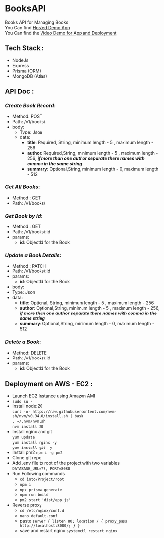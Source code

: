 # BooksAPI
Books API for Managing Books  
You Can find [Hosted Demo App](http://54.66.167.82)  
You Can find the [Video Demo for App and Deployment](https://vimeo.com/882851798?share=copy#t=0) 
## **Tech Stack :**  
- NodeJs
- Express  
- Prisma (ORM)
- MongoDB (Atlas)
  
## **API Doc :**

### ***Create Book Record***:
- Method: POST
- Path: /v1/books/
- body:
  - Type: Json
  - data:
    - **title**: Required, String, minimum length - 5 , maximum length - 256
    - **author**: Required,String, minimum length - 5 , maximum length - 256, ***if more than one author separate there names with comma in the same string***
    -  **summary**: Optional,String, minimum length - 0, maximum length - 512
### ***Get All Books***:
  - Method : GET
  - Path: /v1/books/
### ***Get Book by Id***:
- Method : GET
- Path: /v1/books/:id
- params: 
  - **id**: ObjectId for the Book 
### ***Update a Book Details***:
- Method : PATCH
- Path: /v1/books/:id
- params: 
    - **id**: ObjectId for the Book
- body:
- Type: Json
- data:
    - **title**: Optional, String, minimum length - 5 , maximum length - 256
    - **author**: Optional,String, minimum length - 5 , maximum length - 256, ***if more than one author separate there names with comma in the same string***
    -  **summary**: Optional,String, minimum length - 0, maximum length - 512 
### ***Delete a Book***:
- Method: DELETE
- Path: /v1/books/:id
- params:
  - **id**: ObjectId for the Book 

## **Deployment on AWS - EC2 :**
- Launch EC2 Instance using Amazon AMI
- ```sudo su -```
- Install node:20  
  ```curl -o- https://raw.githubusercontent.com/nvm-sh/nvm/v0.34.0/install.sh | bash```   
  ```. ~/.nvm/nvm.sh```  
  ```nvm install 20```
- Install nginx and git   
  ```yum update          ```   
  ```yum install nginx -y ```  
  ```yum install git -y``` 
- Install pm2
  ```npm i -g pm2```
- Clone git repo
- Add .env file to root of the project with two variables  
  ``` DATABASE_URL=??, PORT=8080 ```
- Run Following commands
  - ```cd into/Project/root```
  - ```npm i```
  - ```npx prisma generate```
  - ```npm run build``` 
  - ```pm2 start 'dist/app.js'```
- Reverse proxy
  - ```cd /etc/nginx/conf.d```
  - ```nano default.conf```
  - paste ```server { listen 80; location / { proxy_pass http://localhost:8080/; } } ```
  - save and restart nginx ```systemctl restart nginx```